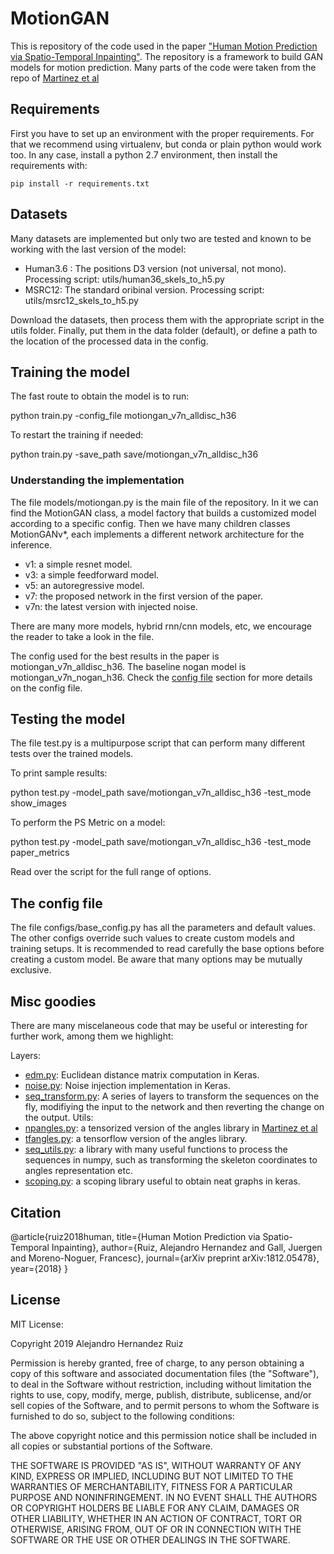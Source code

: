 # MotionGAN

This is repository of the code used in the paper ["Human Motion Prediction via Spatio-Temporal Inpainting"](https://arxiv.org/abs/1812.05478).
The repository is a framework to build GAN models for motion prediction.
Many parts of the code were taken from the repo of [Martinez et al](https://github.com/una-dinosauria/human-motion-prediction)

## Requirements

First you have to set up an environment with the proper requirements.
For that we recommend using virtualenv, but conda or plain python would work too.
In any case, install a python 2.7 environment, then install the requirements with:

`pip install -r requirements.txt`

## Datasets

Many datasets are implemented but only two are tested and known to be working with the last version of the model: 
- Human3.6 : The positions D3 version (not universal, not mono). Processing script: utils/human36_skels_to_h5.py
- MSRC12: The standard oribinal version. Processing script: utils/msrc12_skels_to_h5.py

Download the datasets, then process them with the appropriate script in the utils folder.
Finally, put them in the data folder (default), or define a path to the location of the processed data in the config.

## Training the model

The fast route to obtain the model is to run:

python train.py -config_file motiongan_v7n_alldisc_h36

To restart the training if needed:

python train.py -save_path save/motiongan_v7n_alldisc_h36

### Understanding the implementation
The file models/motiongan.py is the main file of the repository.
In it we can find the MotionGAN class, a model factory that builds a customized model according to a specific config.
Then we have many children classes MotionGANv*, each implements a different network architecture for the inference.
- v1: a simple resnet model.
- v3: a simple feedforward model.
- v5: an autoregressive model.
- v7: the proposed network in the first version of the paper.
- v7n: the latest version with injected noise.

There are many more models, hybrid rnn/cnn models, etc, we encourage the reader to take a look in the file.

The config used for the best results in the paper is motiongan_v7n_alldisc_h36.
The baseline nogan model is motiongan_v7n_nogan_h36.
Check the [config file](#the-config-file) section for more details on the config file.

## Testing the model

The file test.py is a multipurpose script that can perform many different tests over the trained models.

To print sample results:

python test.py -model_path save/motiongan_v7n_alldisc_h36 -test_mode show_images

To perform the PS Metric on a model:

python test.py -model_path save/motiongan_v7n_alldisc_h36 -test_mode paper_metrics

Read over the script for the full range of options.

## The config file

The file configs/base_config.py has all the parameters and default values. 
The other configs override such values to create custom models and training setups.
It is recommended to read carefully the base options before creating a custom model.
Be aware that many options may be mutually exclusive.

## Misc goodies
There are many miscelaneous code that may be useful or interesting for further work, among them we highlight:

Layers:
- [edm.py](layers/edm.py): Euclidean distance matrix computation in Keras.
- [noise.py](layers/noise.py): Noise injection implementation in Keras.
- [seq_transform.py](layers/seq_transform.py): A series of layers to transform the sequences on the fly, modifiying the input to the network and then reverting the change on the output.
Utils:
- [npangles.py](utils/npangles.py): a tensorized version of the angles library in [Martinez et al](https://github.com/una-dinosauria/human-motion-prediction)
- [tfangles.py](utils/tfangles.py): a tensorflow version of the angles library.
- [seq_utils.py](utils/seq_utils.py): a library with many useful functions to process the sequences in numpy, such as transforming the skeleton coordinates to angles representation etc.
- [scoping.py](utils/scoping.py): a scoping library useful to obtain neat graphs in keras.


## Citation

@article{ruiz2018human,
  title={Human Motion Prediction via Spatio-Temporal Inpainting},
  author={Ruiz, Alejandro Hernandez and Gall, Juergen and Moreno-Noguer, Francesc},
  journal={arXiv preprint arXiv:1812.05478},
  year={2018}
}

## License
MIT License:

Copyright 2019 Alejandro Hernandez Ruiz

Permission is hereby granted, free of charge, to any person obtaining a copy of this software and associated documentation files (the "Software"), to deal in the Software without restriction, including without limitation the rights to use, copy, modify, merge, publish, distribute, sublicense, and/or sell copies of the Software, and to permit persons to whom the Software is furnished to do so, subject to the following conditions:

The above copyright notice and this permission notice shall be included in all copies or substantial portions of the Software.

THE SOFTWARE IS PROVIDED "AS IS", WITHOUT WARRANTY OF ANY KIND, EXPRESS OR IMPLIED, INCLUDING BUT NOT LIMITED TO THE WARRANTIES OF MERCHANTABILITY, FITNESS FOR A PARTICULAR PURPOSE AND NONINFRINGEMENT. IN NO EVENT SHALL THE AUTHORS OR COPYRIGHT HOLDERS BE LIABLE FOR ANY CLAIM, DAMAGES OR OTHER LIABILITY, WHETHER IN AN ACTION OF CONTRACT, TORT OR OTHERWISE, ARISING FROM, OUT OF OR IN CONNECTION WITH THE SOFTWARE OR THE USE OR OTHER DEALINGS IN THE SOFTWARE.